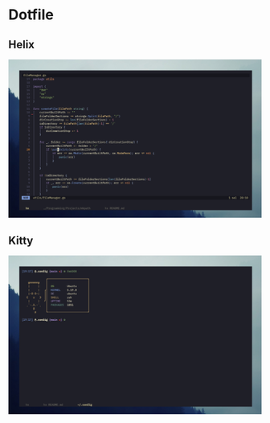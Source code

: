 # Dotfile

## Helix

![helix-screenshot](https://github.com/luislve17/dotfiles/blob/main/assets/helix-ss.png?raw=true)

## Kitty

![Kitty-screenshot](https://github.com/luislve17/dotfiles/blob/main/assets/kitty-ss.png?raw=true)

